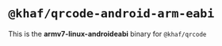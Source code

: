 # `@khaf/qrcode-android-arm-eabi`

This is the **armv7-linux-androideabi** binary for `@khaf/qrcode`
